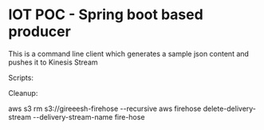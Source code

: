 # IOT POC - Spring boot based producer

This is a command line client which generates a sample json content and pushes it to Kinesis Stream

Scripts:

Cleanup:

aws s3 rm s3://gireeesh-firehose --recursive
aws firehose delete-delivery-stream --delivery-stream-name fire-hose
